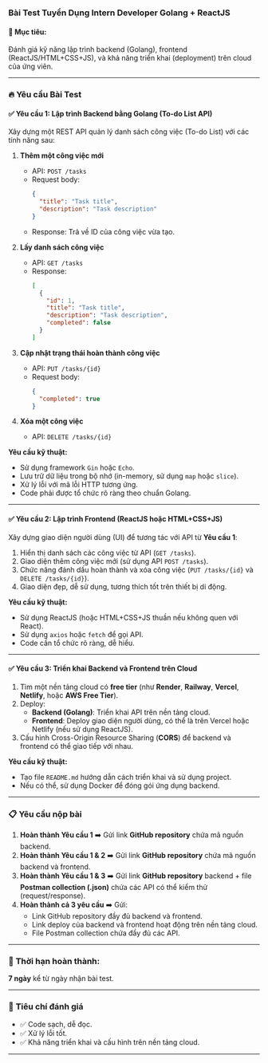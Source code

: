 ### **Bài Test Tuyển Dụng Intern Developer Golang + ReactJS**

#### 🎯 **Mục tiêu:**  
Đánh giá kỹ năng lập trình backend (Golang), frontend (ReactJS/HTML+CSS+JS), và khả năng triển khai (deployment) trên cloud của ứng viên.

---

### 🔥 **Yêu cầu Bài Test**

#### ✅ **Yêu cầu 1: Lập trình Backend bằng Golang (To-do List API)**  
Xây dựng một REST API quản lý danh sách công việc (To-do List) với các tính năng sau:

1. **Thêm một công việc mới**  
   - API: `POST /tasks`  
   - Request body:  
     ```json
     {
       "title": "Task title",
       "description": "Task description"
     }
     ```  
   - Response: Trả về ID của công việc vừa tạo.  

2. **Lấy danh sách công việc**  
   - API: `GET /tasks`  
   - Response:
     ```json
     [
       {
         "id": 1,
         "title": "Task title",
         "description": "Task description",
         "completed": false
       }
     ]
     ```  

3. **Cập nhật trạng thái hoàn thành công việc**  
   - API: `PUT /tasks/{id}`  
   - Request body:
     ```json
     {
       "completed": true
     }
     ```  

4. **Xóa một công việc**  
   - API: `DELETE /tasks/{id}`  

**Yêu cầu kỹ thuật:**
- Sử dụng framework `Gin` hoặc `Echo`.  
- Lưu trữ dữ liệu trong bộ nhớ (in-memory, sử dụng `map` hoặc `slice`).  
- Xử lý lỗi với mã lỗi HTTP tương ứng.  
- Code phải được tổ chức rõ ràng theo chuẩn Golang.

---

#### ✅ **Yêu cầu 2: Lập trình Frontend (ReactJS hoặc HTML+CSS+JS)**  
Xây dựng giao diện người dùng (UI) để tương tác với API từ **Yêu cầu 1**:

1. Hiển thị danh sách các công việc từ API (`GET /tasks`).  
2. Giao diện thêm công việc mới (sử dụng API `POST /tasks`).  
3. Chức năng đánh dấu hoàn thành và xóa công việc (`PUT /tasks/{id}` và `DELETE /tasks/{id}`).  
4. Giao diện đẹp, dễ sử dụng, tương thích tốt trên thiết bị di động.  

**Yêu cầu kỹ thuật:**
- Sử dụng ReactJS (hoặc HTML+CSS+JS thuần nếu không quen với React).  
- Sử dụng `axios` hoặc `fetch` để gọi API.  
- Code cần tổ chức rõ ràng, dễ hiểu.

---

#### ✅ **Yêu cầu 3: Triển khai Backend và Frontend trên Cloud**  
1. Tìm một nền tảng cloud có **free tier** (như **Render**, **Railway**, **Vercel**, **Netlify**, hoặc **AWS Free Tier**).  
2. Deploy:
   - **Backend (Golang)**: Triển khai API trên nền tảng cloud.  
   - **Frontend**: Deploy giao diện người dùng, có thể là trên Vercel hoặc Netlify (nếu sử dụng ReactJS).  
3. Cấu hình Cross-Origin Resource Sharing (**CORS**) để backend và frontend có thể giao tiếp với nhau.  

**Yêu cầu kỹ thuật:**  
- Tạo file `README.md` hướng dẫn cách triển khai và sử dụng project.  
- Nếu có thể, sử dụng Docker để đóng gói ứng dụng backend.  

---

### 📋 **Yêu cầu nộp bài**

1. **Hoàn thành Yêu cầu 1** ➡️ Gửi link **GitHub repository** chứa mã nguồn backend.  
2. **Hoàn thành Yêu cầu 1 & 2** ➡️ Gửi link **GitHub repository** chứa mã nguồn backend và frontend.  
3. **Hoàn thành Yêu cầu 1 & 3** ➡️ Gửi link **GitHub repository** backend + file **Postman collection (.json)** chứa các API có thể kiểm thử (request/response).  
4. **Hoàn thành cả 3 yêu cầu** ➡️ Gửi:
   - Link GitHub repository đầy đủ backend và frontend.  
   - Link deploy của backend và frontend hoạt động trên nền tảng cloud.  
   - File Postman collection chứa đầy đủ các API.  

---

### 📅 **Thời hạn hoàn thành:**  
**7 ngày** kể từ ngày nhận bài test.

---

### 🔑 **Tiêu chí đánh giá**  
- ✅ Code sạch, dễ đọc.  
- ✅ Xử lý lỗi tốt.  
- ✅ Khả năng triển khai và cấu hình trên nền tảng cloud.  

---
